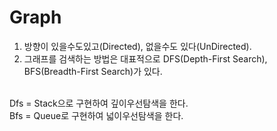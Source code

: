 # Graph
1. 방향이 있을수도있고(Directed), 없을수도 있다(UnDirected).
2. 그래프를 검색하는 방법은 대표적으로 DFS(Depth-First Search), BFS(Breadth-First Search)가 있다.
<br/>
    Dfs = Stack으로 구현하여 깊이우선탐색을 한다.<br/>
    Bfs = Queue로 구현하여 넓이우선탐색을 한다.<br/> 